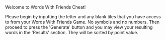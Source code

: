 Welcome to Words With Friends Cheat!

Please begin by inputting the letter and any blank tiles that you have access to from your Words With Friends Game. No symbols and no numbers.
Then proceed to press the 'Generate' button and you may view your resulting words in the 'Results' section.  They will be sorted by point value.
